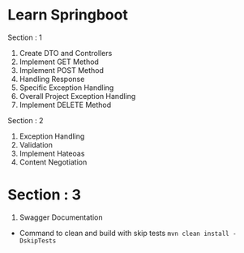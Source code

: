 # Learn Springboot

Section : 1
1. Create DTO and Controllers
2. Implement GET Method
3. Implement POST Method
4. Handling Response
5. Specific Exception Handling
6. Overall Project Exception Handling
7. Implement DELETE Method

Section : 2
1. Exception Handling
2. Validation
3. Implement Hateoas
4. Content Negotiation

Section : 3
====================
1. Swagger Documentation


* Command to clean and build with skip tests
`mvn clean install -DskipTests`
